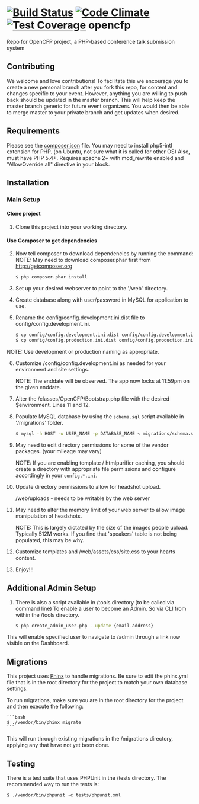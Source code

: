 [![Build Status](https://travis-ci.org/chartjes/opencfp.svg?branch=master)](https://travis-ci.org/chartjes/opencfp)
[![Code Climate](https://codeclimate.com/github/chartjes/opencfp/badges/gpa.svg)](https://codeclimate.com/github/chartjes/opencfp)
[![Test Coverage](https://codeclimate.com/github/chartjes/opencfp/badges/coverage.svg)](https://codeclimate.com/github/chartjes/opencfp)
opencfp
=======

Repo for OpenCFP project, a PHP-based conference talk submission system

Contributing
------------

We welcome and love contributions! To facilitate this we encourage you to create 
a new personal branch after you fork this repo, for content and changes specific to your event. 
However, anything you are willing to push back should be updated in the master branch. This will
help keep the master branch generic for future event organizers. You would then be able to 
merge master to your private branch and get updates when desired.

Requirements
------------

Please see the [composer.json](composer.json) file.
You may need to install php5-intl extension for PHP. (on Ubuntu, not sure what it is called for other OS)
Also, must have PHP 5.4+.
Requires apache 2+ with mod_rewrite enabled and "AllowOverride all" directive in your <Directory> block.

Installation
------------

### Main Setup

#### Clone project

1. Clone this project into your working directory.

#### Use Composer to get dependencies

2. Now tell composer to download dependencies by running the command:
NOTE: May need to download composer.phar first from http://getcomposer.org

    ```bash
    $ php composer.phar install
    ```
3. Set up your desired webserver to point to the '/web' directory.

4. Create database along with user/password in MySQL for application to use.

5. Rename the config/config.development.ini.dist file to config/config.development.ini.

    ```bash
    $ cp config/config.development.ini.dist config/config.development.ini
    $ cp config/config.production.ini.dist config/config.production.ini
    ```
NOTE: Use development or production naming as appropriate.

6. Customize /config/config.development.ini as needed for your environment and site settings.

    NOTE: The enddate will be observed. The app now locks at 11:59pm on the given enddate.

7. Alter the /classes/OpenCFP/Bootstrap.php file with the desired $environment. Lines 11 and 12.

8. Populate MySQL database by using the `schema.sql` script available in '/migrations' folder.

    ```bash
    $ mysql -h HOST -u USER_NAME -p DATABASE_NAME < migrations/schema.sql
    ```

9. May need to edit directory permissions for some of the vendor packages. (your mileage may vary)

    NOTE: If you are enabling template / htmlpurifier caching, you should create a directory with appropriate file
    permissions and configure accordingly in your `config.*.ini`.

10. Update directory permissions to allow for headshot upload.

    /web/uploads - needs to be writable by the web server

11. May need to alter the memory limit of your web server to allow image manipulation of headshots.

    NOTE: This is largely dictated by the size of the images people upload. Typically 512M works.
    If you find that 'speakers' table is not being populated, this may be why.

12. Customize templates and /web/assets/css/site.css to your hearts content.

13. Enjoy!!!


Additional Admin Setup
----------------------

1. There is also a script available in /tools directory (to be called via command line) To enable a user to become an Admin.  So via CLI from within the /tools directory.

    ```bash
    $ php create_admin_user.php --update {email-address}
    ```
This will enable specified user to navigate to /admin through a link now visible on the Dashboard.


Migrations
----------

This project uses [Phinx](http://phinx.org) to handle migrations. Be sure to edit the phinx.yml file that is in the root directory for the project to match your own
database settings.

To run migrations, make sure you are in the root directory for the project and then execute the following:

    ```bash
    $ ./vendor/bin/phinx migrate
    ```

This will run through existing migrations in the /migrations directory, applying any that have not yet been done.

Testing
-------

There is a test suite that uses PHPUnit in the /tests directory. The recommended way to run the tests is:

    $ ./vendor/bin/phpunit -c tests/phpunit.xml

